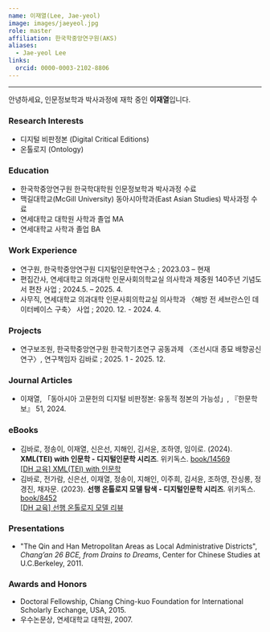 ```yaml
---
name: 이재열(Lee, Jae-yeol)
image: images/jaeyeol.jpg
role: master
affiliation: 한국학중앙연구원(AKS)
aliases:
  - Jae-yeol Lee
links:
  orcid: 0000-0003-2102-8806
---
```


---

안녕하세요, 인문정보학과 박사과정에 재학 중인 **이재열**입니다. 

### Research Interests
- 디지털 비판정본 (Digital Critical Editions) 
- 온톨로지 (Ontology)

### Education

- 한국학중앙연구원 한국학대학원 인문정보학과 박사과정 수료
- 맥길대학교(McGill University) 동아시아학과(East Asian Studies) 박사과정 수료   
- 연세대학교 대학원 사학과 졸업 MA
- 연세대학교 사학과 졸업 BA 

### Work Experience

- 연구원, 한국학중앙연구원 디지털인문학연구소 ; 2023.03 – 현재    
- 편집간사, 연세대학교 의과대학 인문사회의학교실 의사학과 제중원 140주년 기념도서 편찬 사업 ; 2024.5. – 2025. 4.
- 사무직, 연세대학교 의과대학 인문사회의학교실 의사학과 〈해방 전 세브란스인 데이터베이스 구축〉 사업 ; 2020. 12. - 2024. 4.  

### Projects

- 연구보조원, 한국학중앙연구원 한국학기초연구 공동과제 〈조선시대 종묘 배향공신 연구〉, 연구책임자 김바로 ; 2025. 1 - 2025. 12.

### Journal Articles
- 이재열, 「동아시아 고문헌의 디지털 비판정본: 유동적 정본의 가능성」, 『한문학보』 51, 2024.  

### eBooks
- 김바로, 정송이, 이재열, 신은선, 지해인, 김서윤, 조하영, 임이로. (2024). **XML(TEI) with 인문학 - 디지털인문학 시리즈**. 위키독스. <a href="https://wikidocs.net/book/14569" target="_blank">book/14569</a> <br> <i class="fab fa-youtube"></i> <a href="https://www.youtube.com/playlist?list=PLGbGeqRyCIocFlHZO4MEuehx6noQCp5Vy" target="_blank">[DH 교육] XML(TEI) with 인문학</a>
- 김바로, 전가람, 신은선, 이재열, 정송이, 지해인, 이주희, 김서윤, 조하영, 잔싱롱, 정경진, 채자문. (2023). **선행 온톨로지 모델 탐색 - 디지털인문학 시리즈**. 위키독스. <a href="https://wikidocs.net/book/8452" target="_blank">book/8452</a> <br> <i class="fab fa-youtube"></i> <a href="https://www.youtube.com/playlist?list=PLGbGeqRyCIoevFRxa0Ng9VrKYsk8GTqOK" target="_blank">[DH 교육] 선행 온톨로지 모델 리뷰</a>

### Presentations
- "The Qin and Han Metropolitan Areas as Local Administrative Districts", *Chang’an 26 BCE, from Drains to Dreams*, Center for Chinese Studies at U.C.Berkeley, 2011.

### Awards and Honors

- Doctoral Fellowship, Chiang Ching-kuo Foundation for International Scholarly Exchange, USA, 2015.
- 우수논문상, 연세대학교 대학원, 2007.
